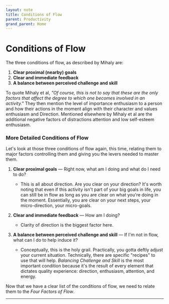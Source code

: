 ```yaml
---
layout: note
title: Conditions of Flow
parent: Productivity
grand_parent: Home
---
```


# Conditions of Flow

The three conditions of flow, as described by Mihaly are:

1. **Clear proximal (nearby) goals**
2. **Clear and immediate feedback**
3. **A balance between perceived challenge and skill**

To quote Mihaly et al, _"Of course, this is not to say that these are the only factors that affect the degree to which one becomes involved in an activity."_ They then mention the level of importance enthusiasm to a person and how their actions in the moment align with their character and values enthusiasm and Direction. Mentioned elsewhere by Mihaly et al are the additional negative factors of distractions attention and low self-esteem enthusiasm.

### More Detailed Conditions of Flow

Let's look at those three conditions of flow again, this time, relating them to major factors controlling them and giving you the levers needed to master them.

1. **Clear proximal goals** — Right now, what am I doing and what do I need to do?
   - This is all about direction. Are you clear on your direction? It's worth noting that even if this activity isn't part of your big goals in life, you can still be in flow as long as you are clear on what you're doing in the moment. Essentially, you are clear on your next steps, your micro-direction, your micro-goals.
2. **Clear and immediate feedback** — How am I doing?
   - Clarity of direction is the biggest factor here.
3. **A balance between perceived challenge and skill** — If I'm not in flow, what can I do to help induce it?

   - Conceptually, this is the holy grail. Practically, you gotta deftly adjust your current situation. Technically, there are specific "recipes" to use that will help. _Balancing Challenge and Skill_ is the most important condition because it's the result of every element that dictates quality experience: direction, enthusiasm, attention, and energy.

Now that we have a clear list of the conditions of flow, we need to relate them to the _Four Factors of Flow_.

---
